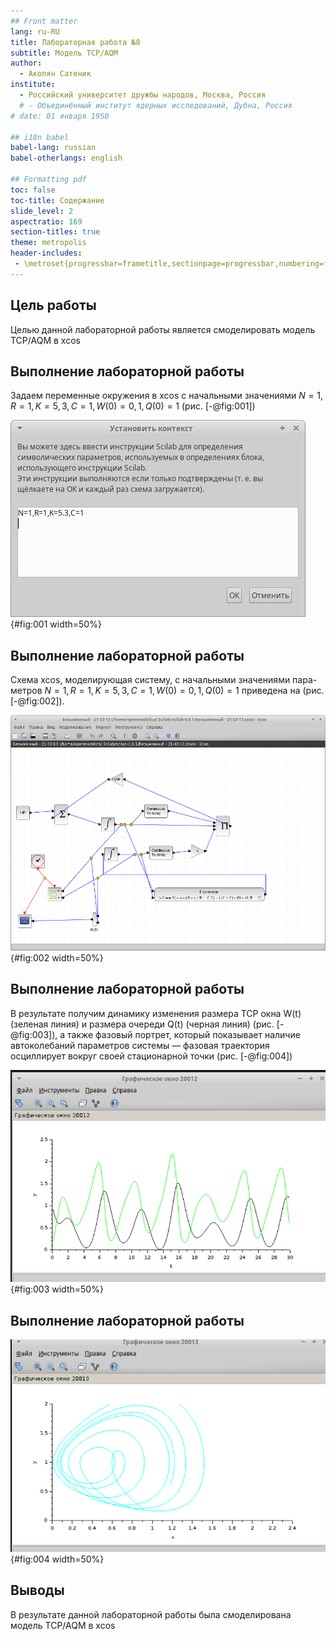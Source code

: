```yaml
---
## Front matter
lang: ru-RU
title: Лабораторная работа №8
subtitle: Модель TCP/AQM
author:
  - Акопян Сатеник
institute:
  - Российский университет дружбы народов, Москва, Россия
  # - Объединённый институт ядерных исследований, Дубна, Россия
# date: 01 января 1950

## i18n babel
babel-lang: russian
babel-otherlangs: english

## Formatting pdf
toc: false
toc-title: Содержание
slide_level: 2
aspectratio: 169
section-titles: true
theme: metropolis
header-includes:
 - \metroset{progressbar=frametitle,sectionpage=progressbar,numbering=fraction}
---
```


## Цель работы

Целью данной лабораторной работы является смоделировать модель TCP/AQM в xcos

## Выполнение лабораторной работы

Задаем переменные окружения в xcos с начальными значениями $N = 1, R = 1, K = 5, 3, C = 1, W (0) = 0, 1, Q(0) = 1$ (рис. [-@fig:001])

![Переменные окружения](image/2.png){#fig:001 width=50%}

## Выполнение лабораторной работы

Схема xcos, моделирующая систему, с начальными значениями пара-
метров $N = 1, R = 1, K = 5, 3, C = 1, W (0) = 0, 1, Q(0) = 1$ приведена на (рис. [-@fig:002]).

![Готовая модель TCP/AQM](image/1.png){#fig:002 width=50%}

## Выполнение лабораторной работы

В результате получим динамику изменения размера TCP окна W(t) (зеленая линия) и размера очереди Q(t) (черная линия) (рис. [-@fig:003]), а также фазовый портрет, который показывает наличие автоколебаний параметров системы — фазовая траектория осциллирует вокруг своей стационарной точки (рис. [-@fig:004])

![Динамика изменения размера TCP окна](image/3.png){#fig:003 width=50%}

## Выполнение лабораторной работы

![Фазовый портрет](image/4.png){#fig:004 width=50%}

## Выводы

В результате данной лабораторной работы была смоделирована модель TCP/AQM в xcos

